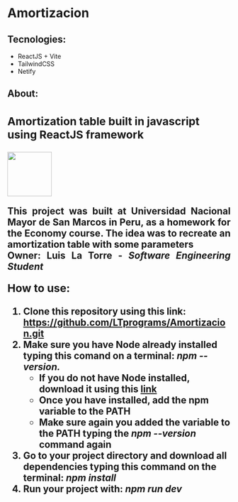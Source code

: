 <h1>Amortizacion</h1>
<h2>Tecnologies:</h2>
<ul>
    <li>ReactJS + Vite</li>
    <li>TailwindCSS</li>
    <li>Netify</li>
</ul>
<h2>About:<h2>
<div>
    <h3>
        Amortization table built in javascript using ReactJS framework 
    </h3>
    <img src="https://upload.wikimedia.org/wikipedia/commons/thumb/3/3a/UNMSM_coatofarms_seal.svg/1200px-UNMSM_coatofarms_seal.svg.png"
    style="width: 100px; height: 100px;"/>
    <p style="text-align: justify; float: right;">
        This project was built at Universidad Nacional Mayor de San Marcos
        in Peru, as a homework for the Economy course. The idea was to
        recreate an amortization table with some parameters<br/>
        <strong>Owner: </strong> Luis La Torre - <i>Software Engineering Student</i>
    </p>
    <h3>
        How to use:
    </h3>
    <ol>
        <li>Clone this repository using this link: <a href="https://github.com/LTprograms/Amortizacion.git">https://github.com/LTprograms/Amortizacion.git</a></li>
        <li>Make sure you have Node already installed typing this comand on a terminal: <i>npm --version.</i>
        <ul>
            <li>If you do not have Node installed, download it using this <a href="https://nodejs.org/en">link</a></li>
            <li>Once you have installed, add the npm variable to the PATH</li>
            <li>Make sure again you added the variable to the PATH typing the <i>npm --version</i> command again</li>
        </ul>
        </li>
        <li>Go to your project directory and download all dependencies typing this command on the terminal: <i>npm install</i></li>
        <li>Run your project with: <i>npm run dev</i></li>
    </ol>
</div>
